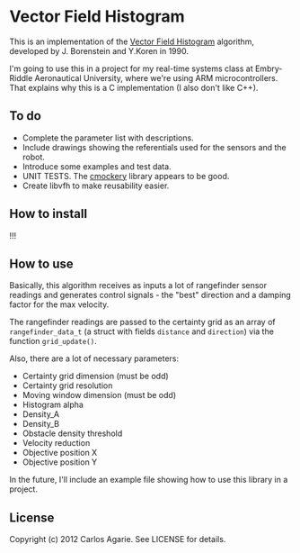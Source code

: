 # Vector Field Histogram

This is an implementation of the [Vector Field Histogram](http://en.wikipedia.org/wiki/Vector_Field_Histogram) algorithm, developed by J. Borenstein and Y.Koren in 1990.

I'm going to use this in a project for my real-time systems class at Embry-Riddle Aeronautical University, where we're using ARM microcontrollers. That explains why this is a C implementation (I also don't like C++).

## To do

+ Complete the parameter list with descriptions.
+ Include drawings showing the referentials used for the sensors and the robot.
+ Introduce some examples and test data.
+ UNIT TESTS. The [cmockery](http://code.google.com/p/cmockery/) library appears to be good.
+ Create libvfh to make reusability easier.

## How to install

!!!

## How to use

Basically, this algorithm receives as inputs a lot of rangefinder sensor readings and generates control signals - the "best" direction and a damping factor for the max velocity.

The rangefinder readings are passed to the certainty grid as an array of `rangefinder_data_t` (a struct with fields `distance` and `direction`) via the function `grid_update()`.

Also, there are a lot of necessary parameters:

+ Certainty grid dimension (must be odd)
+ Certainty grid resolution
+ Moving window dimension (must be odd)
+ Histogram alpha
+ Density_A
+ Density_B
+ Obstacle density threshold
+ Velocity reduction
+ Objective position X
+ Objective position Y

In the future, I'll include an example file showing how to use this library in a project.

## License

Copyright (c) 2012 Carlos Agarie. See LICENSE for details.